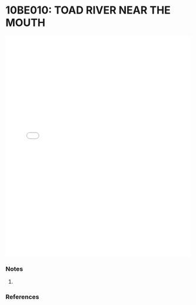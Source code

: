 # 10BE010: TOAD RIVER NEAR THE MOUTH

<iframe src="/_static/stations/10BE010_fdc.html" width="100%" height="600" frameborder="0"></iframe>

### Notes
1. 

### References

